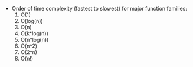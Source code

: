 - Order of time complexity (fastest to slowest) for major function families:
    1. O(1)
    2. O(log(n))
    3. O(n)
    4. O(k*log(n))
    5. O(n*log(n))
    6. O(n^2)
    7. O(2^n)
    8. O(n!)

